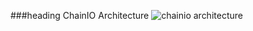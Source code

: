 ###heading ChainIO Architecture
![chainio architecture](https://user-images.githubusercontent.com/9143749/43183136-e12a1dec-8f98-11e8-8f16-91caf2cc148e.png)
